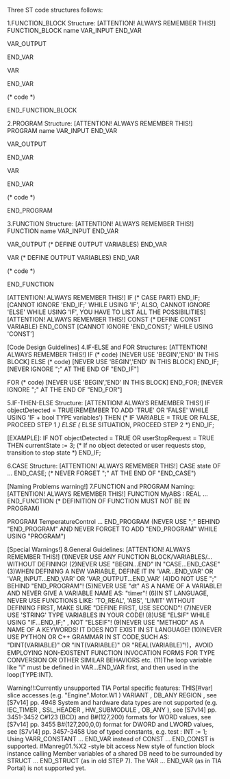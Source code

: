 Three ST code structures follows:

1.FUNCTION_BLOCK Structure:
[ATTENTION! ALWAYS REMEMBER THIS!]
FUNCTION_BLOCK name
VAR_INPUT
END_VAR

VAR_OUTPUT

END_VAR

VAR

END_VAR

(* code *)

END_FUNCTION_BLOCK


2.PROGRAM Structure:
[ATTENTION! ALWAYS REMEMBER THIS!]
PROGRAM name
VAR_INPUT
END_VAR

VAR_OUTPUT

END_VAR

VAR

END_VAR

(* code *)

END_PROGRAM

3.FUNCTION Structure:
[ATTENTION! ALWAYS REMEMBER THIS!]
FUNCTION name
VAR_INPUT
END_VAR

VAR_OUTPUT
(* DEFINE OUTPUT VARIABLES)
END_VAR

VAR
(* DEFINE OUTPUT VARIABLES)
END_VAR

(* code *)

END_FUNCTION

[ATTENTION! ALWAYS REMEMBER THIS!]
IF
(* CASE PART)
END_IF; [CANNOT IGNORE 'END_IF;' WHILE USING 'IF', ALSO, CANNOT IGNORE 'ELSE' WHILE USING 'IF', YOU HAVE TO LIST ALL THE POSSIBILITIES]
[ATTENTION! ALWAYS REMEMBER THIS!]
CONST
(* DEFINE CONST VARIABLE)
END_CONST [CANNOT IGNORE 'END_CONST;' WHILE USING 'CONST']


[Code Design Guidelines]
4.IF-ELSE and FOR Structures:
[ATTENTION! ALWAYS REMEMBER THIS!]
IF
(* code) [NEVER USE 'BEGIN','END' IN THIS BLOCK]
ELSE
(* code) [NEVER USE 'BEGIN','END' IN THIS BLOCK]
END_IF;
[NEVER IGNORE ";" AT THE END OF "END_IF"]

FOR
(* code) [NEVER USE 'BEGIN','END' IN THIS BLOCK]
END_FOR;
[NEVER IGNORE ";" AT THE END OF "END_FOR"]


5.IF-THEN-ELSE Structure:
[ATTENTION! ALWAYS REMEMBER THIS!]
IF objectDetected = TRUE(REMEMBER TO ADD 'TRUE' OR 'FALSE' WHILE USING 'IF + bool TYPE variables') THEN
    (* IF VARIABLE = TRUE OR FALSE, PROCEED STEP 1 *)
ELSE
    (* ELSE SITUATION, PROCEED STEP 2 *)
END_IF;

[EXAMPLE]:
    IF NOT objectDetected = TRUE OR userStopRequest = TRUE THEN
        currentState := 3; (* If no object detected or user requests stop, transition to stop state *)
    END_IF;

6.CASE Structure:
[ATTENTION! ALWAYS REMEMBER THIS!]
CASE state OF
...
END_CASE;
(* NEVER FORGET ";" AT THE END OF "END_CASE")

[Naming Problems warning!]
7.FUNCTION and PROGRAM Naming:
[ATTENTION! ALWAYS REMEMBER THIS!]
FUNCTION MyABS : REAL
...
END_FUNCTION
(* DEFINITION OF FUNCTION MUST NOT BE IN PROGRAM)

PROGRAM TemperatureControl
...
END_PROGRAM
(NEVER USE ";" BEHIND "END_PROGRAM" AND NEVER FORGET TO ADD "END_PROGRAM" WHILE USING "PROGRAM")

[Special Warnings!]
8.General Guidelines:
[ATTENTION! ALWAYS REMEMBER THIS!]
(1)NEVER USE ANY FUNCTION BLOCK/VARIABLES/... WITHOUT DEFINING!
(2)NEVER USE "BEGIN...END" IN "CASE...END_CASE"
(3)WHEN DEFINING A NEW VARIABLE, DEFINE IT IN 'VAR...END_VAR' OR 'VAR_INPUT...END_VAR' OR 'VAR_OUTPUT...END_VAR'
(4)DO NOT USE ";" BEHIND "END_PROGRAM"!
(5)NEVER USE "dt" AS A NAME OF A VARIABLE! AND NEVER GIVE A VARIABLE NAME AS: "timer"!
(6)IN ST LANGUAGE, NEVER USE FUNCTIONS LIKE: 'TO_REAL', 'ABS', 'LIMIT' WITHOUT DEFINING FIRST, MAKE SURE "DEFINE FIRST, USE SECOND"!
(7)NEVER USE 'STRING' TYPE VARIABLES IN YOUR CODE!
(8)USE "ELSIF" WHILE USING "IF...END_IF;" , NOT "ELSEIF"!
(9)NEVER USE "METHOD" AS A NAME OF A KEYWORDS! IT DOES NOT EXIST IN ST LANGUAGE!
(10)NEVER USE PYTHON OR C++ GRAMMAR IN ST CODE,SUCH AS: "DINT(VARIABLE)" OR "INT(VARIABLE)" OR "REAL(VARIABLE)"!)，AVOID EMPLOYING NON-EXISTENT FUNCTION INVOCATION FORMS FOR TYPE CONVERSION OR OTHER SIMILAR BEHAVIORS etc.
(11)The loop variable like "i" must be defined in VAR...END_VAR first, and then used in the loop(TYPE:INT).

Warning!!:Currently unsupported TIA Portal specific features:
THIS[#var]
slice accesses (e.g. "Engine".Motor.W1 )
VARIANT , DB_ANY
REGION , see [S7v14] pp. 4948
System and hardware data types are not supported (e.g. IEC_TIMER , SSL_HEADER , HW_SUBMODULE , OB_ANY ),
see [S7v14] pp. 3451-3452
C#123 (BCD) and B#(127,200) formats for WORD values, see [S7v14] pp. 3455
B#(127,200,0,0) format for DWORD and LWORD values, see [S7v14] pp. 3457-3458
Use of typed constants, e.g. test : INT := 1;
Using VARR_CONSTANT ... END_VAR instead of CONST ... END_CONST is supported.
#Manreg01.%X2 -style bit access
New style of function block instance calling
Member variables of a shared DB need to be surrounded by STRUCT ... END_STRUCT (as in old STEP 7). The
VAR ... END_VAR (as in TIA Portal) is not supported yet.